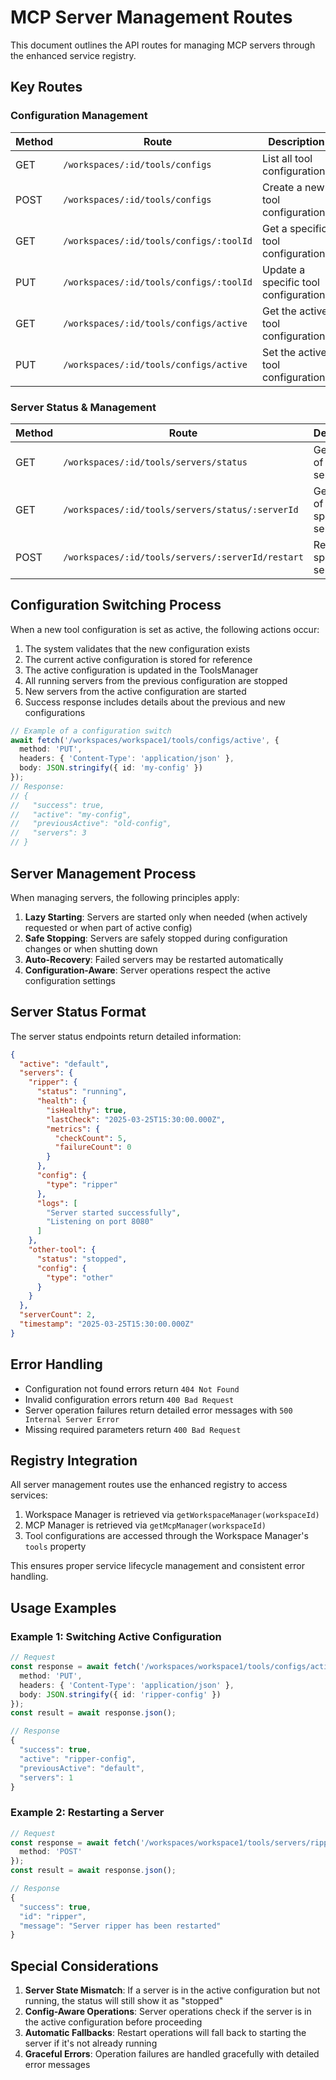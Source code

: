 # MCP Server Management Routes

This document outlines the API routes for managing MCP servers through the enhanced service registry.

## Key Routes

### Configuration Management

| Method | Route                                | Description                              |
|--------|--------------------------------------|------------------------------------------|
| GET    | `/workspaces/:id/tools/configs`      | List all tool configurations             |
| POST   | `/workspaces/:id/tools/configs`      | Create a new tool configuration          |
| GET    | `/workspaces/:id/tools/configs/:toolId` | Get a specific tool configuration       |
| PUT    | `/workspaces/:id/tools/configs/:toolId` | Update a specific tool configuration    |
| GET    | `/workspaces/:id/tools/configs/active` | Get the active tool configuration        |
| PUT    | `/workspaces/:id/tools/configs/active` | Set the active tool configuration        |

### Server Status & Management

| Method | Route                                    | Description                              |
|--------|------------------------------------------|------------------------------------------|
| GET    | `/workspaces/:id/tools/servers/status`   | Get status of all servers                |
| GET    | `/workspaces/:id/tools/servers/status/:serverId` | Get status of a specific server         |
| POST   | `/workspaces/:id/tools/servers/:serverId/restart` | Restart a specific server               |

## Configuration Switching Process

When a new tool configuration is set as active, the following actions occur:

1. The system validates that the new configuration exists
2. The current active configuration is stored for reference
3. The active configuration is updated in the ToolsManager
4. All running servers from the previous configuration are stopped
5. New servers from the active configuration are started
6. Success response includes details about the previous and new configurations

```typescript
// Example of a configuration switch
await fetch('/workspaces/workspace1/tools/configs/active', {
  method: 'PUT',
  headers: { 'Content-Type': 'application/json' },
  body: JSON.stringify({ id: 'my-config' })
});
// Response:
// {
//   "success": true,
//   "active": "my-config",
//   "previousActive": "old-config",
//   "servers": 3
// }
```

## Server Management Process

When managing servers, the following principles apply:

1. **Lazy Starting**: Servers are started only when needed (when actively requested or when part of active config)
2. **Safe Stopping**: Servers are safely stopped during configuration changes or when shutting down
3. **Auto-Recovery**: Failed servers may be restarted automatically
4. **Configuration-Aware**: Server operations respect the active configuration settings

## Server Status Format

The server status endpoints return detailed information:

```json
{
  "active": "default",
  "servers": {
    "ripper": {
      "status": "running",
      "health": {
        "isHealthy": true,
        "lastCheck": "2025-03-25T15:30:00.000Z",
        "metrics": {
          "checkCount": 5,
          "failureCount": 0
        }
      },
      "config": {
        "type": "ripper"
      },
      "logs": [
        "Server started successfully",
        "Listening on port 8080"
      ]
    },
    "other-tool": {
      "status": "stopped",
      "config": {
        "type": "other"
      }
    }
  },
  "serverCount": 2,
  "timestamp": "2025-03-25T15:30:00.000Z"
}
```

## Error Handling

- Configuration not found errors return `404 Not Found`
- Invalid configuration errors return `400 Bad Request`
- Server operation failures return detailed error messages with `500 Internal Server Error`
- Missing required parameters return `400 Bad Request`

## Registry Integration

All server management routes use the enhanced registry to access services:

1. Workspace Manager is retrieved via `getWorkspaceManager(workspaceId)`
2. MCP Manager is retrieved via `getMcpManager(workspaceId)`
3. Tool configurations are accessed through the Workspace Manager's `tools` property

This ensures proper service lifecycle management and consistent error handling.

## Usage Examples

### Example 1: Switching Active Configuration

```typescript
// Request
const response = await fetch('/workspaces/workspace1/tools/configs/active', {
  method: 'PUT',
  headers: { 'Content-Type': 'application/json' },
  body: JSON.stringify({ id: 'ripper-config' })
});
const result = await response.json();

// Response
{
  "success": true,
  "active": "ripper-config",
  "previousActive": "default",
  "servers": 1
}
```

### Example 2: Restarting a Server

```typescript
// Request
const response = await fetch('/workspaces/workspace1/tools/servers/ripper/restart', {
  method: 'POST'
});
const result = await response.json();

// Response
{
  "success": true,
  "id": "ripper",
  "message": "Server ripper has been restarted"
}
```

## Special Considerations

1. **Server State Mismatch**: If a server is in the active configuration but not running, the status will still show it as "stopped"
2. **Config-Aware Operations**: Server operations check if the server is in the active configuration before proceeding
3. **Automatic Fallbacks**: Restart operations will fall back to starting the server if it's not already running
4. **Graceful Errors**: Operation failures are handled gracefully with detailed error messages